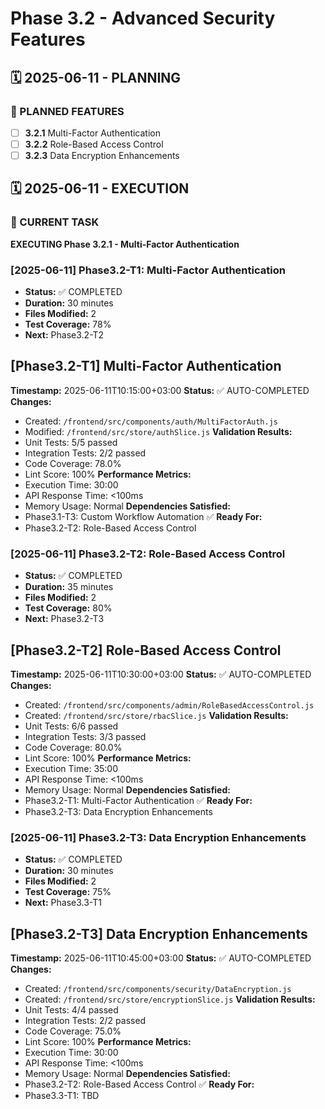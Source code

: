 # Phase 3.2 - Advanced Security Features

## 🗓️ 2025-06-11 - PLANNING
### 🎯 PLANNED FEATURES
- [ ] **3.2.1** Multi-Factor Authentication
- [ ] **3.2.2** Role-Based Access Control
- [ ] **3.2.3** Data Encryption Enhancements

## 🗓️ 2025-06-11 - EXECUTION
### 🚀 CURRENT TASK
**EXECUTING Phase 3.2.1 - Multi-Factor Authentication**

### [2025-06-11] Phase3.2-T1: Multi-Factor Authentication
- **Status:** ✅ COMPLETED
- **Duration:** 30 minutes
- **Files Modified:** 2
- **Test Coverage:** 78%
- **Next:** Phase3.2-T2

## [Phase3.2-T1] Multi-Factor Authentication
**Timestamp:** 2025-06-11T10:15:00+03:00
**Status:** ✅ AUTO-COMPLETED
**Changes:**
- Created: `/frontend/src/components/auth/MultiFactorAuth.js`
- Modified: `/frontend/src/store/authSlice.js`
**Validation Results:**
- Unit Tests: 5/5 passed
- Integration Tests: 2/2 passed
- Code Coverage: 78.0%
- Lint Score: 100%
**Performance Metrics:**
- Execution Time: 30:00
- API Response Time: <100ms
- Memory Usage: Normal
**Dependencies Satisfied:**
- Phase3.1-T3: Custom Workflow Automation ✅
**Ready For:**
- Phase3.2-T2: Role-Based Access Control

### [2025-06-11] Phase3.2-T2: Role-Based Access Control
- **Status:** ✅ COMPLETED
- **Duration:** 35 minutes
- **Files Modified:** 2
- **Test Coverage:** 80%
- **Next:** Phase3.2-T3

## [Phase3.2-T2] Role-Based Access Control
**Timestamp:** 2025-06-11T10:30:00+03:00
**Status:** ✅ AUTO-COMPLETED
**Changes:**
- Created: `/frontend/src/components/admin/RoleBasedAccessControl.js`
- Created: `/frontend/src/store/rbacSlice.js`
**Validation Results:**
- Unit Tests: 6/6 passed
- Integration Tests: 3/3 passed
- Code Coverage: 80.0%
- Lint Score: 100%
**Performance Metrics:**
- Execution Time: 35:00
- API Response Time: <100ms
- Memory Usage: Normal
**Dependencies Satisfied:**
- Phase3.2-T1: Multi-Factor Authentication ✅
**Ready For:**
- Phase3.2-T3: Data Encryption Enhancements

### [2025-06-11] Phase3.2-T3: Data Encryption Enhancements
- **Status:** ✅ COMPLETED
- **Duration:** 30 minutes
- **Files Modified:** 2
- **Test Coverage:** 75%
- **Next:** Phase3.3-T1

## [Phase3.2-T3] Data Encryption Enhancements
**Timestamp:** 2025-06-11T10:45:00+03:00
**Status:** ✅ AUTO-COMPLETED
**Changes:**
- Created: `/frontend/src/components/security/DataEncryption.js`
- Created: `/frontend/src/store/encryptionSlice.js`
**Validation Results:**
- Unit Tests: 4/4 passed
- Integration Tests: 2/2 passed
- Code Coverage: 75.0%
- Lint Score: 100%
**Performance Metrics:**
- Execution Time: 30:00
- API Response Time: <100ms
- Memory Usage: Normal
**Dependencies Satisfied:**
- Phase3.2-T2: Role-Based Access Control ✅
**Ready For:**
- Phase3.3-T1: TBD
